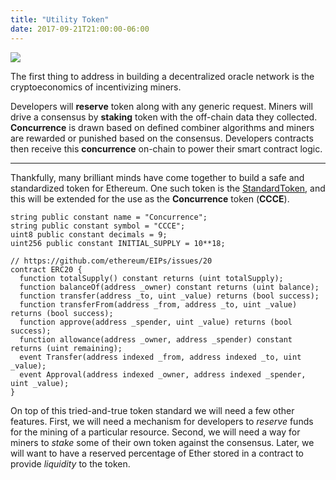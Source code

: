 ```yaml
---
title: "Utility Token"
date: 2017-09-21T21:00:00-06:00
---
```


<img src="/images/tokenheader.png" />

The first thing to address in building a decentralized oracle network is the cryptoeconomics of incentivizing miners.

Developers will **reserve** token along with any generic request. Miners will drive a consensus by **staking** token with the off-chain data they collected. **Concurrence** is drawn based on defined combiner algorithms and miners are rewarded or punished based on the consensus. Developers contracts then receive this **concurrence** on-chain to power their smart contract logic.

--------------------------------------------------------------------

Thankfully, many brilliant minds have come together to build a safe and standardized token for Ethereum. One such token is the  [StandardToken](https://github.com/OpenZeppelin/zeppelin-solidity/blob/master/contracts/token/StandardToken.sol), and this will be extended for the use as the **Concurrence** token (**CCCE**).

```
string public constant name = "Concurrence";
string public constant symbol = "CCCE";
uint8 public constant decimals = 9;
uint256 public constant INITIAL_SUPPLY = 10**18;
```

```
// https://github.com/ethereum/EIPs/issues/20
contract ERC20 {
  function totalSupply() constant returns (uint totalSupply);
  function balanceOf(address _owner) constant returns (uint balance);
  function transfer(address _to, uint _value) returns (bool success);
  function transferFrom(address _from, address _to, uint _value) returns (bool success);
  function approve(address _spender, uint _value) returns (bool success);
  function allowance(address _owner, address _spender) constant returns (uint remaining);
  event Transfer(address indexed _from, address indexed _to, uint _value);
  event Approval(address indexed _owner, address indexed _spender, uint _value);
}
```

On top of this tried-and-true token standard we will need a few other features. First, we will need a mechanism for developers to *reserve* funds for the mining of a particular resource. Second, we will need a way for miners to *stake* some of their own token against the consensus. Later, we will want to have a reserved percentage of Ether stored in a contract to provide *liquidity* to the token.

